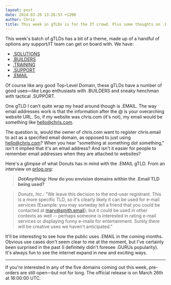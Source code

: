 ```yaml
---
layout: post
date: 2014-03-26 13:26:53 +1200
author: Chris
title: This week in gTLDs is for the IT crowd. Plus some thoughts on .EMAIL
---
```


<!-- excerpt -->

This week's batch of gTLDs has a bit of a theme, made up of a handful of options any support/IT team can get on board with. We have:

+ [.SOLUTIONS](https://iwantmyname.com/domains/dot-solutions)
+ [.BUILDERS](https://iwantmyname.com/domains/dot-builders)
+ [.TRAINING](https://iwantmyname.com/domains/dot-training)
+ [.SUPPORT](https://iwantmyname.com/domains/dot-support)
+ [.EMAIL](https://iwantmyname.com/domains/dot-email)

<!-- /excerpt -->

Of course like any good Top-Level Domain, these gTLDs have a number of good uses—like Lego enthusiasts with .BUILDERS and sneaky henchman with tactical .SUPPORT. 

One gTLD I can't quite wrap my head around though is .EMAIL. The way email addresses work is that the information after the @ is your overarching website URL. So, if my website was chris.com (it's not), my email would be something like hello@chris.com. 

The question is, would the owner of chris.com want to register chris.email to act as a specified email domain, as opposed to just using hello@chris.com? When you hear "something at something dot something," isn't it implied that it's an email address? And isn't it easier for people to remember email addresses when they are attached to websites?

Here's a glimpse of what Donuts has in mind with the .EMAIL gTLD. From an interview on [prlog.org](http://www.prlog.org/12264400-this-weeks-featured-tld-is-email.html):

> ***DotAnything:* How do you envision domains within the .Email TLD being used?**

> *Donuts, Inc.:* "We leave this decision to the end-user registrant. This is a more specific TLD, so it's clearly likely it can be used for e-mail services (Example: you may someday tell a friend that you could be contacted at mary@smith.email), but it could be used in other contexts as well -- perhaps someone is interested in rating e-mail services or displaying funny e-mails for entertainment. Surely there will be creative uses we haven't anticipated."

It'll be interesting to see how the public uses .EMAIL in the coming months. Obvious use cases don't seem clear to me at the moment, but I've certainly been surprised in the past (I definitely didn't foresee .GURUs popularity). It's always fun to see the internet expand in new and exciting ways. 

***

If you're interested in any of the five domains coming out this week, pre-orders are still open—but not for long. The official release is on March 26th at 16:00:00 UTC.

